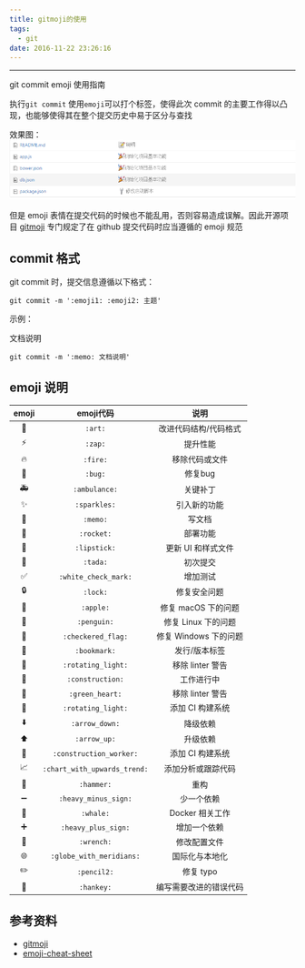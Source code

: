 ```yaml
---
title: gitmoji的使用
tags:
  - git
date: 2016-11-22 23:26:16
---
```



---------------------------------
git commit emoji 使用指南

执行`git commit` 使用`emoji`可以打个标签，使得此次 commit 的主要工作得以凸现，也能够使得其在整个提交历史中易于区分与查找

<!--more-->

效果图：
![alt](/images/gitmoji/gitmoji-show.png)

但是 emoji 表情在提交代码的时候也不能乱用，否则容易造成误解。因此开源项目 [gitmoji](https://github.com/carloscuesta/gitmoji/) 专门规定了在 github 提交代码时应当遵循的 emoji 规范

## commit 格式

git commit 时，提交信息遵循以下格式：

```
git commit -m ':emoji1: :emoji2: 主题'
```

示例：

文档说明

```
git commit -m ':memo: 文档说明'
```

## emoji 说明

|**emoji**|**emoji代码**|**说明**|
|:---:|:---:|:---:|
|:art:|`:art:`|改进代码结构/代码格式|
|:zap:|`:zap:`|提升性能|
|:fire:|`:fire:`|移除代码或文件|
|:bug:|`:bug:`|修复bug|
|:ambulance:|`:ambulance:`|关键补丁|
|:sparkles:|`:sparkles:`|引入新的功能|
|:memo:|`:memo:`|写文档|
|:rocket:|`:rocket:`|部署功能|
|:lipstick:|`:lipstick:`|更新 UI 和样式文件|
|:tada:|`:tada:`|初次提交|
|:white_check_mark:|`:white_check_mark:`|增加测试|
|:lock:|`:lock:`|修复安全问题|
|:apple:|`:apple:`|修复 macOS 下的问题|
|:penguin:|`:penguin:`|修复 Linux 下的问题|
|:checkered_flag:|`:checkered_flag:`|修复 Windows 下的问题|
|:bookmark:|`:bookmark:`|发行/版本标签|
|:rotating_light:|`:rotating_light:`|移除 linter 警告|
|:construction:|`:construction:`|工作进行中|
|:green_heart:|`:green_heart:`|移除 linter 警告|
|:rotating_light:|`:rotating_light:`|添加 CI 构建系统|
|:arrow_down:|`:arrow_down:`|降级依赖|
|:arrow_up:|`:arrow_up:`|升级依赖|
|:construction_worker:|`:construction_worker:`|添加 CI 构建系统|
|:chart_with_upwards_trend:|`:chart_with_upwards_trend:`|添加分析或跟踪代码|
|:hammer:|`:hammer:`|重构|
|:heavy_minus_sign:|`:heavy_minus_sign:`|少一个依赖|
|:whale:|`:whale:`|Docker 相关工作|
|:heavy_plus_sign:|`:heavy_plus_sign:`|增加一个依赖|
|:wrench:|`:wrench:`|修改配置文件|
|:globe_with_meridians:|`:globe_with_meridians:`|国际化与本地化|
|:pencil2:|`:pencil2:`|修复 typo|
|:hankey:|`:hankey:`|编写需要改进的错误代码|

## 参考资料

* [gitmoji](https://github.com/carloscuesta/gitmoji/) 
* [emoji-cheat-sheet](http://www.webpagefx.com/tools/emoji-cheat-sheet/)
